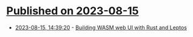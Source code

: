 # [Published on 2023-08-15](index.md)

* [2023-08-15, 14:39:20](https://lobste.rs/s/gyxvtw/building_wasm_web_ui_with_rust_leptos) - [Building WASM web UI with Rust and Leptos](https://www.rustadventure.dev/building-wasm-web-ui-with-rust-and-leptos)
